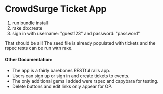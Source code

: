 # CrowdSurge Ticket App

1. run bundle install
2. rake db:create
3. sign in with username: "guest123" and password: "password"

That should be all! The seed file is already populated with tickets and the rspec tests can be run with rake.

#### Other Documentation: 
* The app is a fairly barebones RESTful rails app. 
* Users can sign up or sign in and create tickets to events. 
* The only additional gems I added were rspec and capybara for testing. 
* Delete buttons and edit links only appear for OP. 
